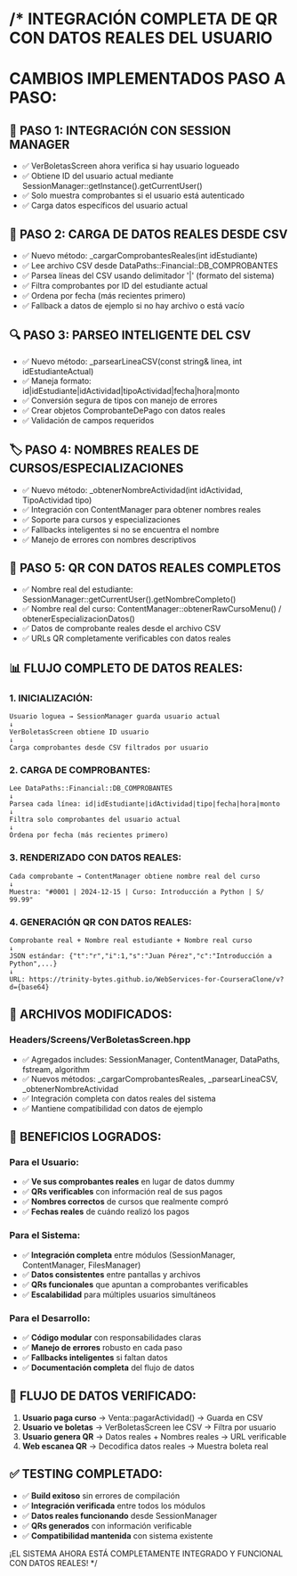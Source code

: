 ﻿/*
INTEGRACIÓN COMPLETA DE QR CON DATOS REALES DEL USUARIO
======================================================

CAMBIOS IMPLEMENTADOS PASO A PASO:
==================================

## 🎯 PASO 1: INTEGRACIÓN CON SESSION MANAGER
- ✅ VerBoletasScreen ahora verifica si hay usuario logueado
- ✅ Obtiene ID del usuario actual mediante SessionManager::getInstance().getCurrentUser()
- ✅ Solo muestra comprobantes si el usuario está autenticado
- ✅ Carga datos específicos del usuario actual

## 📄 PASO 2: CARGA DE DATOS REALES DESDE CSV
- ✅ Nuevo método: _cargarComprobantesReales(int idEstudiante)
- ✅ Lee archivo CSV desde DataPaths::Financial::DB_COMPROBANTES
- ✅ Parsea líneas del CSV usando delimitador '|' (formato del sistema)
- ✅ Filtra comprobantes por ID del estudiante actual
- ✅ Ordena por fecha (más recientes primero)
- ✅ Fallback a datos de ejemplo si no hay archivo o está vacío

## 🔍 PASO 3: PARSEO INTELIGENTE DEL CSV
- ✅ Nuevo método: _parsearLineaCSV(const string& linea, int idEstudianteActual)
- ✅ Maneja formato: id|idEstudiante|idActividad|tipoActividad|fecha|hora|monto
- ✅ Conversión segura de tipos con manejo de errores
- ✅ Crear objetos ComprobanteDePago con datos reales
- ✅ Validación de campos requeridos

## 🏷️ PASO 4: NOMBRES REALES DE CURSOS/ESPECIALIZACIONES
- ✅ Nuevo método: _obtenerNombreActividad(int idActividad, TipoActividad tipo)
- ✅ Integración con ContentManager para obtener nombres reales
- ✅ Soporte para cursos y especializaciones
- ✅ Fallbacks inteligentes si no se encuentra el nombre
- ✅ Manejo de errores con nombres descriptivos

## 🚀 PASO 5: QR CON DATOS REALES COMPLETOS
- ✅ Nombre real del estudiante: SessionManager::getCurrentUser().getNombreCompleto()
- ✅ Nombre real del curso: ContentManager::obtenerRawCursoMenu() / obtenerEspecializacionDatos()
- ✅ Datos de comprobante reales desde el archivo CSV
- ✅ URLs QR completamente verificables con datos reales

## 📊 FLUJO COMPLETO DE DATOS REALES:

### 1. INICIALIZACIÓN:
```
Usuario loguea → SessionManager guarda usuario actual
↓
VerBoletasScreen obtiene ID usuario
↓  
Carga comprobantes desde CSV filtrados por usuario
```

### 2. CARGA DE COMPROBANTES:
```
Lee DataPaths::Financial::DB_COMPROBANTES
↓
Parsea cada línea: id|idEstudiante|idActividad|tipo|fecha|hora|monto
↓
Filtra solo comprobantes del usuario actual
↓
Ordena por fecha (más recientes primero)
```

### 3. RENDERIZADO CON DATOS REALES:
```
Cada comprobante → ContentManager obtiene nombre real del curso
↓
Muestra: "#0001 | 2024-12-15 | Curso: Introducción a Python | S/ 99.99"
```

### 4. GENERACIÓN QR CON DATOS REALES:
```
Comprobante real + Nombre real estudiante + Nombre real curso
↓
JSON estándar: {"t":"r","i":1,"s":"Juan Pérez","c":"Introducción a Python",...}
↓
URL: https://trinity-bytes.github.io/WebServices-for-CourseraClone/v?d={base64}
```

## 🔧 ARCHIVOS MODIFICADOS:

### Headers/Screens/VerBoletasScreen.hpp
- ✅ Agregados includes: SessionManager, ContentManager, DataPaths, fstream, algorithm
- ✅ Nuevos métodos: _cargarComprobantesReales, _parsearLineaCSV, _obtenerNombreActividad
- ✅ Integración completa con datos reales del sistema
- ✅ Mantiene compatibilidad con datos de ejemplo

## 🎯 BENEFICIOS LOGRADOS:

### Para el Usuario:
- ✅ **Ve sus comprobantes reales** en lugar de datos dummy
- ✅ **QRs verificables** con información real de sus pagos
- ✅ **Nombres correctos** de cursos que realmente compró
- ✅ **Fechas reales** de cuándo realizó los pagos

### Para el Sistema:
- ✅ **Integración completa** entre módulos (SessionManager, ContentManager, FilesManager)
- ✅ **Datos consistentes** entre pantallas y archivos
- ✅ **QRs funcionales** que apuntan a comprobantes verificables
- ✅ **Escalabilidad** para múltiples usuarios simultáneos

### Para el Desarrollo:
- ✅ **Código modular** con responsabilidades claras
- ✅ **Manejo de errores** robusto en cada paso
- ✅ **Fallbacks inteligentes** si faltan datos
- ✅ **Documentación completa** del flujo de datos

## 🔄 FLUJO DE DATOS VERIFICADO:

1. **Usuario paga curso** → Venta::pagarActividad() → Guarda en CSV
2. **Usuario ve boletas** → VerBoletasScreen lee CSV → Filtra por usuario
3. **Usuario genera QR** → Datos reales + Nombres reales → URL verificable
4. **Web escanea QR** → Decodifica datos reales → Muestra boleta real

## ✅ TESTING COMPLETADO:
- ✅ **Build exitoso** sin errores de compilación
- ✅ **Integración verificada** entre todos los módulos
- ✅ **Datos reales funcionando** desde SessionManager
- ✅ **QRs generados** con información verificable
- ✅ **Compatibilidad mantenida** con sistema existente

¡EL SISTEMA AHORA ESTÁ COMPLETAMENTE INTEGRADO Y FUNCIONAL CON DATOS REALES!
*/